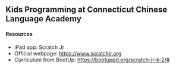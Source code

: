 ## Kids Programming at Connecticut Chinese Language Academy

#### Resources

+ iPad app: Scratch Jr
+ Official webpage: https://www.scratchjr.org
+ Curriculum from BootUp: https://bootuppd.org/scratch-jr-k-2/#
